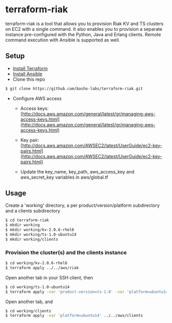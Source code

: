 # terraform-riak

terraform-riak is a tool that allows you to provision Riak KV and TS clusters on EC2 with a single command. It also enables you to provision a separate instance pre-configured with the Python, Java and Erlang clients. Remote command execution with Ansible is supported as well.

## Setup

* [Install Terraform](https://terraform.io/intro/getting-started/install.html)
* [Install Ansible](http://docs.ansible.com/ansible/intro_installation.html)
* Clone this repo

```bash
$ git clone https://github.com/basho-labs/terraform-riak.git
```

* Configure AWS access

  * Access keys: [http://docs.aws.amazon.com/general/latest/gr/managing-aws-access-keys.html](http://docs.aws.amazon.com/general/latest/gr/managing-aws-access-keys.html)

  * Key pair: [http://docs.aws.amazon.com/AWSEC2/latest/UserGuide/ec2-key-pairs.html](http://docs.aws.amazon.com/AWSEC2/latest/UserGuide/ec2-key-pairs.html)

  * Update the key_name, key_path, aws_access_key and aws_secret_key variables in aws/global.tf

## Usage

Create a 'working' directory, a per product/version/platform subdirectory and a clients subdirectory

```bash
$ cd terraform-riak
$ mkdir working
$ mkdir working/kv-2.0.6-rhel6
$ mkdir working/ts-1.0-ubuntu14
$ mkdir working/clients
```

### Provision the cluster(s) and the clients instance

```bash
$ cd working/kv-2.0.6-rhel6
$ terraform apply ../../aws/riak
```

Open another tab in your SSH client, then

```bash
$ cd working/ts-1.0-ubuntu14
$ terraform apply -var 'product-version=ts-1.0' -var 'platform=ubuntu14' ../../aws/riak
```

Open another tab, and

```bash
$ cd working/clients
$ terraform apply -var 'platform=ubuntu14' ../../aws/clients
```

